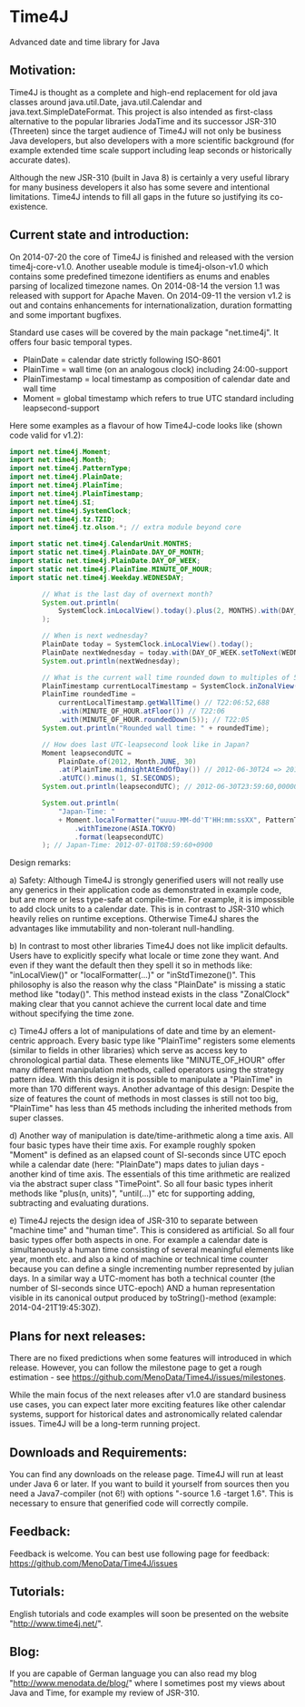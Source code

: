 Time4J
======

Advanced date and time library for Java

Motivation:
-----------

Time4J is thought as a complete and high-end replacement for old java classes around java.util.Date, java.util.Calendar and java.text.SimpleDateFormat. This project is also intended as first-class alternative to the popular libraries JodaTime and its successor JSR-310 (Threeten) since the target audience of Time4J will not only be business Java developers, but also developers with a more scientific background (for example extended time scale support including leap seconds or historically accurate dates).

Although the new JSR-310 (built in Java 8) is certainly a very useful library for many business developers it also has some severe and intentional limitations. Time4J intends to fill all gaps in the future so justifying its co-existence.

Current state and introduction:
-------------------------------

On 2014-07-20 the core of Time4J is finished and released with the version time4j-core-v1.0. Another useable module is time4j-olson-v1.0 which contains some predefined timezone identifiers as enums and enables parsing of localized timezone names. On 2014-08-14 the version 1.1 was released with support for Apache Maven. On 2014-09-11 the version v1.2 is out and contains enhancements for internationalization, duration formatting and some important bugfixes.

Standard use cases will be covered by the main package "net.time4j". It offers four basic temporal types.

- PlainDate = calendar date strictly following ISO-8601
- PlainTime = wall time (on an analogous clock) including 24:00-support
- PlainTimestamp = local timestamp as composition of calendar date and wall time
- Moment = global timestamp which refers to true UTC standard including leapsecond-support

Here some examples as a flavour of how Time4J-code looks like (shown code valid for v1.2):

```java
import net.time4j.Moment;
import net.time4j.Month;
import net.time4j.PatternType;
import net.time4j.PlainDate;
import net.time4j.PlainTime;
import net.time4j.PlainTimestamp;
import net.time4j.SI;
import net.time4j.SystemClock;
import net.time4j.tz.TZID;
import net.time4j.tz.olson.*; // extra module beyond core

import static net.time4j.CalendarUnit.MONTHS;
import static net.time4j.PlainDate.DAY_OF_MONTH;
import static net.time4j.PlainDate.DAY_OF_WEEK;
import static net.time4j.PlainTime.MINUTE_OF_HOUR;
import static net.time4j.Weekday.WEDNESDAY;

		// What is the last day of overnext month?
		System.out.println(
			SystemClock.inLocalView().today().plus(2, MONTHS).with(DAY_OF_MONTH.maximized())
		);

		// When is next wednesday?
		PlainDate today = SystemClock.inLocalView().today();
		PlainDate nextWednesday = today.with(DAY_OF_WEEK.setToNext(WEDNESDAY));
		System.out.println(nextWednesday);

		// What is the current wall time rounded down to multiples of 5 minutes?
		PlainTimestamp currentLocalTimestamp = SystemClock.inZonalView(EUROPE.BERLIN).now();
		PlainTime roundedTime =
			currentLocalTimestamp.getWallTime() // T22:06:52,688
			.with(MINUTE_OF_HOUR.atFloor()) // T22:06
			.with(MINUTE_OF_HOUR.roundedDown(5)); // T22:05
		System.out.println("Rounded wall time: " + roundedTime);

		// How does last UTC-leapsecond look like in Japan?
		Moment leapsecondUTC =
			PlainDate.of(2012, Month.JUNE, 30)
			.at(PlainTime.midnightAtEndOfDay()) // 2012-06-30T24 => 2012-07-01T00
			.atUTC().minus(1, SI.SECONDS);
		System.out.println(leapsecondUTC); // 2012-06-30T23:59:60,000000000Z

		System.out.println(
			"Japan-Time: "
			+ Moment.localFormatter("uuuu-MM-dd'T'HH:mm:ssXX", PatternType.CLDR)
				.withTimezone(ASIA.TOKYO)
				.format(leapsecondUTC)
		); // Japan-Time: 2012-07-01T08:59:60+0900
```

Design remarks:

a) Safety: Although Time4J is strongly generified users will not really use any generics in their application code as demonstrated in example code, but are more or less type-safe at compile-time. For example, it is impossible to add clock units to a calendar date. This is in contrast to JSR-310 which heavily relies on runtime exceptions. Otherwise Time4J shares the advantages like immutability and non-tolerant null-handling.

b) In contrast to most other libraries Time4J does not like implicit defaults. Users have to explicitly specify what locale or time zone they want. And even if they want the default then they spell it so in methods like: "inLocalView()" or "localFormatter(...)" or "inStdTimezone()". This philosophy is also the reason why the class "PlainDate" is missing a static method like "today()". This method instead exists in the class "ZonalClock" making clear that you cannot achieve the current local date and time without specifying the time zone.

c) Time4J offers a lot of manipulations of date and time by an element-centric approach. Every basic type like 
"PlainTime" registers some elements (similar to fields in other libraries) which serve as access key to chronological partial data. These elements like "MINUTE_OF_HOUR" offer many different manipulation methods, called operators using the strategy pattern idea. With this design it is possible to manipulate a "PlainTime" in more than 170 different ways. Another advantage of this design: Despite the size of features the count of methods in most classes is still not too big, "PlainTime" has less than 45 methods including the inherited methods from super classes.

d) Another way of manipulation is date/time-arithmetic along a time axis. All four basic types have their time axis. For example roughly spoken "Moment" is defined as an elapsed count of SI-seconds since UTC epoch while a calendar date (here: "PlainDate") maps dates to julian days - another kind of time axis. The essentials of this time arithmetic are realized via the abstract super class "TimePoint". So all four basic types inherit methods like "plus(n, units)", "until(...)" etc for supporting adding, subtracting and evaluating durations.

e) Time4J rejects the design idea of JSR-310 to separate between "machine time" and "human time". This is considered as artificial. So all four basic types offer both aspects in one. For example a calendar date is simultaneously a human time consisting of several meaningful elements like year, month etc. and also a kind of machine or technical time counter because you can define a single incrementing number represented by julian days. In a similar way a UTC-moment has both a technical counter (the number of SI-seconds since UTC-epoch) AND a human representation visible in its canonical output produced by toString()-method (example: 2014-04-21T19:45:30Z).

Plans for next releases:
----------------------------------

There are no fixed predictions when some features will introduced in which release. However, you can follow the milestone page to get a rough estimation - see https://github.com/MenoData/Time4J/issues/milestones.

While the main focus of the next releases after v1.0 are standard business use cases, you can expect later more exciting features like other calendar systems, support for historical dates and astronomically related calendar issues. Time4J will be a long-term running project.


Downloads and Requirements:
---------------------------

You can find any downloads on the release page. Time4J will run at least under Java 6 or later. If you want to build it yourself from sources then you need a Java7-compiler (not 6!) with options "-source 1.6 -target 1.6". This is necessary to ensure that generified code will correctly compile.

Feedback:
---------

Feedback is welcome. You can best use following page for feedback: https://github.com/MenoData/Time4J/issues

Tutorials:
----------

English tutorials and code examples will soon be presented on the website "http://www.time4j.net/".

Blog:
-----

If you are capable of German language you can also read my blog "http://www.menodata.de/blog/" where I sometimes post my views about Java and Time, for example my review of JSR-310.
